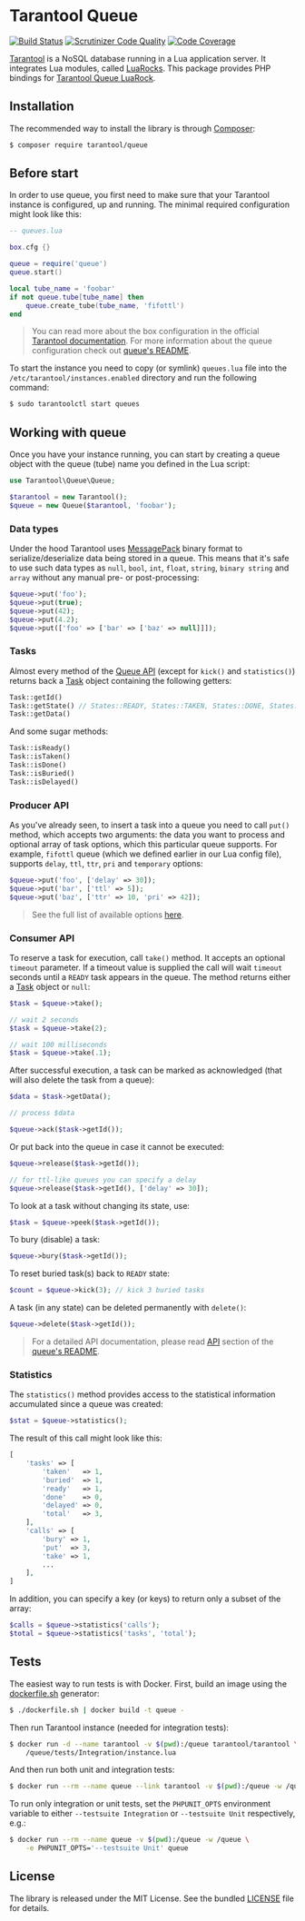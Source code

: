 # Tarantool Queue

[![Build Status](https://travis-ci.org/tarantool-php/queue.svg?branch=master)](https://travis-ci.org/tarantool-php/queue)
[![Scrutinizer Code Quality](https://scrutinizer-ci.com/g/tarantool-php/queue/badges/quality-score.png?b=master)](https://scrutinizer-ci.com/g/tarantool-php/queue/?branch=master)
[![Code Coverage](https://scrutinizer-ci.com/g/tarantool-php/queue/badges/coverage.png?b=master)](https://scrutinizer-ci.com/g/tarantool-php/queue/?branch=master)

[Tarantool](http://tarantool.org/) is a NoSQL database running in a Lua application server. It integrates
Lua modules, called [LuaRocks](https://luarocks.org/). This package provides PHP bindings for
[Tarantool Queue LuaRock](https://github.com/tarantool/queue/).


## Installation

The recommended way to install the library is through [Composer](http://getcomposer.org):

```sh
$ composer require tarantool/queue
```


## Before start

In order to use queue, you first need to make sure that your Tarantool instance
is configured, up and running. The minimal required configuration might look like this:

```lua
-- queues.lua

box.cfg {}

queue = require('queue')
queue.start()

local tube_name = 'foobar'
if not queue.tube[tube_name] then
    queue.create_tube(tube_name, 'fifottl')
end
```

> You can read more about the box configuration in the official [Tarantool documentation](http://tarantool.org/doc/book/configuration/index.html#initialization-file).
> For more information about the queue configuration check out [queue's README](https://github.com/tarantool/queue/blob/master/README.md).

To start the instance you need to copy (or symlink) `queues.lua` file into the `/etc/tarantool/instances.enabled`
directory and run the following command:

```sh
$ sudo tarantoolctl start queues
```


## Working with queue

Once you have your instance running, you can start by creating a queue object with the queue (tube) name you defined
in the Lua script:

```php
use Tarantool\Queue\Queue;

$tarantool = new Tarantool();
$queue = new Queue($tarantool, 'foobar');
```


### Data types

Under the hood Tarantool uses [MessagePack](http://msgpack.org/) binary format to serialize/deserialize
data being stored in a queue. This means that it's safe to use such data types as `null`, `bool`, `int`,
`float`, `string`, `binary string` and `array` without any manual pre- or post-processing:

```php
$queue->put('foo');
$queue->put(true);
$queue->put(42);
$queue->put(4.2);
$queue->put(['foo' => ['bar' => ['baz' => null]]]);
```


### Tasks

Almost every method of the [Queue API](src/Queue.php) (except for `kick()` and `statistics()`)
returns back a [Task](src/Task.php) object containing the following getters:

```php
Task::getId()
Task::getState() // States::READY, States::TAKEN, States::DONE, States::BURY or States::DELAYED
Task::getData()
```

And some sugar methods:

```php
Task::isReady()
Task::isTaken()
Task::isDone()
Task::isBuried()
Task::isDelayed()
```


### Producer API

As you've already seen, to insert a task into a queue you need to call `put()` method, which accepts
two arguments: the data you want to process and optional array of task options, which this particular
queue supports. For example, `fifottl` queue (which we defined earlier in our Lua config file),
supports `delay`, `ttl`, `ttr`, `pri` and `temporary` options:

```php
$queue->put('foo', ['delay' => 30]);
$queue->put('bar', ['ttl' => 5]);
$queue->put('baz', ['ttr' => 10, 'pri' => 42]);
```

> See the full list of available options [here](https://github.com/tarantool/queue#producer-api).


### Consumer API

To reserve a task for execution, call `take()` method. It accepts an optional `timeout` parameter.
If a timeout value is supplied the call will wait `timeout` seconds until a `READY` task appears in the queue.
The method returns either a [Task](#tasks) object or `null`:

```php
$task = $queue->take();

// wait 2 seconds
$task = $queue->take(2);

// wait 100 milliseconds
$task = $queue->take(.1);
```

After successful execution, a task can be marked as acknowledged (that will also delete the task from a queue):

```php
$data = $task->getData();

// process $data

$queue->ack($task->getId());
```

Or put back into the queue in case it cannot be executed:

```php
$queue->release($task->getId());

// for ttl-like queues you can specify a delay
$queue->release($task->getId(), ['delay' => 30]);
```

To look at a task without changing its state, use:

```php
$task = $queue->peek($task->getId());
```

To bury (disable) a task:

```php
$queue->bury($task->getId());
```

To reset buried task(s) back to `READY` state:

```php
$count = $queue->kick(3); // kick 3 buried tasks
```

A task (in any state) can be deleted permanently with `delete()`:

```php
$queue->delete($task->getId());
```

> For a detailed API documentation, please read [API](https://github.com/tarantool/queue#api)
section of the [queue's README](https://github.com/tarantool/queue/blob/master/README.md).


### Statistics

The `statistics()` method provides access to the statistical information accumulated
since a queue was created:

```php
$stat = $queue->statistics();
```

The result of this call might look like this:

```php
[
    'tasks' => [
        'taken'   => 1,
        'buried'  => 1,
        'ready'   => 1,
        'done'    => 0,
        'delayed' => 0,
        'total'   => 3,
    ],
    'calls' => [
        'bury' => 1,
        'put'  => 3,
        'take' => 1,
        ...
    ],
]
```

In addition, you can specify a key (or keys) to return only a subset of the array:

```php
$calls = $queue->statistics('calls');
$total = $queue->statistics('tasks', 'total');
```


## Tests

The easiest way to run tests is with Docker. First, build an image using the [dockerfile.sh](dockerfile.sh) generator:

```sh
$ ./dockerfile.sh | docker build -t queue -
```

Then run Tarantool instance (needed for integration tests):

```sh
$ docker run -d --name tarantool -v $(pwd):/queue tarantool/tarantool \
    /queue/tests/Integration/instance.lua
```

And then run both unit and integration tests:

```sh
$ docker run --rm --name queue --link tarantool -v $(pwd):/queue -w /queue queue
```

To run only integration or unit tests, set the `PHPUNIT_OPTS` environment variable
to either `--testsuite Integration` or `--testsuite Unit` respectively, e.g.:

```sh
$ docker run --rm --name queue -v $(pwd):/queue -w /queue \
    -e PHPUNIT_OPTS='--testsuite Unit' queue
```


## License

The library is released under the MIT License. See the bundled [LICENSE](LICENSE) file for details.

